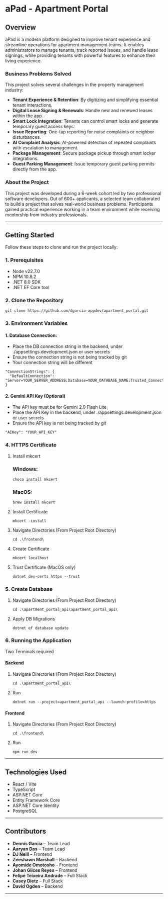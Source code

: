 # aPad - Apartment Portal

## Overview

aPad is a modern platform designed to improve tenant experience and streamline operations for apartment management teams. It enables administrators to manage tenants, track reported issues, and handle lease signings, while providing tenants with powerful features to enhance their living experience.

### Business Problems Solved

This project solves several challenges in the property management industry:

- **Tenant Experience & Retention**: By digitizing and simplifying essential tenant interactions.
- **Digital Lease Signing & Renewals**: Handle new and renewed leases within the app.
- **Smart Lock Integration**: Tenants can control smart locks and generate temporary guest access keys.
- **Issue Reporting**: One-tap reporting for noise complaints or neighbor disturbances.
- **AI Complaint Analysis**: AI-powered detection of repeated complaints with escalation to management.
- **Package Management**: Secure package pickup through smart locker integrations.
- **Guest Parking Management**: Issue temporary guest parking permits directly from the app.

### About the Project

This project was developed during a 6-week cohort led by two professional software developers. Out of 600+ applicants, a selected team collaborated to build a project that solves real-world business problems. Participants gained practical experience working in a team environment while receiving mentorship from industry professionals.

---

## Getting Started

Follow these steps to clone and run the project locally:

### 1. Prerequisites

- Node v22.7.0
- NPM 10.8.2
- .NET 8.0 SDK
- .NET EF Core tool 

### 2. Clone the Repository

```git clone https://github.com/dgarcia-appdev/apartment_portal.git```

### 3. Environment Variables

#### 1. Database Connection:
- Place the DB connection string in the backend, under ./appsettings.development.json or user secrets
- Ensure the connection string is not being tracked by git
- Your connection string will be different

```
"ConnectionStrings": {
  "DefaultConnection": "Server=YOUR_SERVER_ADDRESS;Database=YOUR_DATABASE_NAME;Trusted_Connection=True;"
}
```

#### 2. Gemini API Key (Optional)
- The API key must be for Gemini 2.0 Flash Lite
- Place the API Key in the backend, under ./appsettings.development.json or user secrets
- Ensure the API key is not being tracked by git

```
"AIKey": "YOUR_API_KEY"
```

### 4. HTTPS Certificate

1. Install mkcert
   ### Windows:
   ```choco install mkcert```
  
   ### MacOS:
   ```brew install mkcert```

2. Install Certificate

   ```mkcert -install```
3. Navigate Directories (From Project Root Directory)

   ```cd .\frontend\```
4. Create Certificate

   ```mkcert localhost```
5. Trust Certificate (MacOS only)

   ```dotnet dev-certs https --trust```

### 5. Create Database
1. Navigate Directories (From Project Root Directory)

   ```cd .\apartment_portal_api\apartment_portal_api\```

2. Apply DB Migrations

   ```dotnet ef database update```

### 6. Running the Application
Two Terminals required

  #### Backend
  1. Navigate Directories (From Project Root Directory)

     ```cd .\apartment_portal_api\```

  2. Run

     ```dotnet run --project=apartment_portal_api --launch-profile=https```

  #### Frontend
  1. Navigate Directories (From Project Root Directory)

     ```cd .\frontend\```

  2. Run

     ```npm run dev```

---

## Technologies Used

- React / Vite
- TypeScript
- ASP.NET Core
- Entity Framework Core
- ASP.NET Core Identity
- PostgreSQL

---

## Contributors

- **Dennis Garcia** – Team Lead  
- **Aaryan Das** – Team Lead  
- **DJ Neill** – Frontend  
- **Zeeshawn Marshall** – Backend  
- **Ayomide Omotosho** – Frontend  
- **Johan Gilces Reyes** – Frontend  
- **Felipe Teixeira Andrade** – Full Stack  
- **Casey Dietz** – Full Stack  
- **David Ogden** – Backend  

---
 

